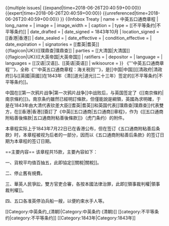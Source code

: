 {{multiple issues|
{{expand|time=2018-06-26T20:40:59+00:00}}
{{expert|time=2018-06-26T20:40:59+00:00}}
{{unreferenced|time=2018-06-26T20:40:59+00:00}}
}}
{{Infobox Treaty
| name                = 中英五口通商章程
| long_name           = 
| image               =
| image_width         = 
| caption             = 
| type                = [[不平等条约|不平等条约]]
| date_drafted        = 
| date_signed         = 1843年10月
| location_signed     = [[香港|香港]]
| date_sealed         = 
| date_effective      = 
| condition_effective = 
| date_expiration     = 
| signatories         = [[耆英|耆英]]<br>{{flagicon|UK}}[[璞鼎查|璞鼎查]]
| parties             = [[大清国|大清国]]<br>{{flagicon|UK}}[[大英帝国|大英帝国]]
| ratifiers           =
| depositor           = 
| language            =
| languages           = [[汉语|汉语]]、[[英语|英语]]
| wikisource          = 
}}
《'''中英五口通商章程'''》，全称《'''中英五口通商章程：海关税则'''》，是[[中国|中国]][[清政府|清政府]]与[[英國|英國]]在1843年（清[[道光|道光]]二十三年）签定的[[不平等条约|不平等条约]]。

中国在[[第一次鸦片战争|第一次鸦片战争]]中战败后，与英国签定了《[[南京條約|南京條約]]》。南京条约雖然已經明訂條款，但僅能說是綱領，英國為求明確，于是在1843年由大清代表钦差大臣[[耆英|耆英]]和英国代表[[璞鼎查|璞鼎查]]代表雙方，在[[香港|香港]]簽訂了《中英[[五口通商|五口通商]]章程》，作为《[[五口通商附粘善後條款|五口通商附粘善後條款]]》（虎门条约）的附件。

本章程实际上于1843年7月22日已在香港公布，但在签订《五口通商附粘善后条款》时，本章程被视为后者的一部分，因而以《五口通商附粘善后条款》的签订日期为本章程的签订日期。

==主要内容==
该章程共15款，主要內容如下：

一、貨稅平均值百抽五，此即協定[[關稅|關稅]]。

二、停止舊有規費。

三、華英人民爭訟，雙方官吏合審，各按本國法律治罪，此即[[領事裁判權|領事裁判權]]。

四、五口各准英停泊兵船一艘，以便約束水手人等。

[[Category:中英条约_(清朝)|Category:中英条约 (清朝)]]
[[category:不平等条约|category:不平等条约]]
[[Category:1843年|Category:1843年]]